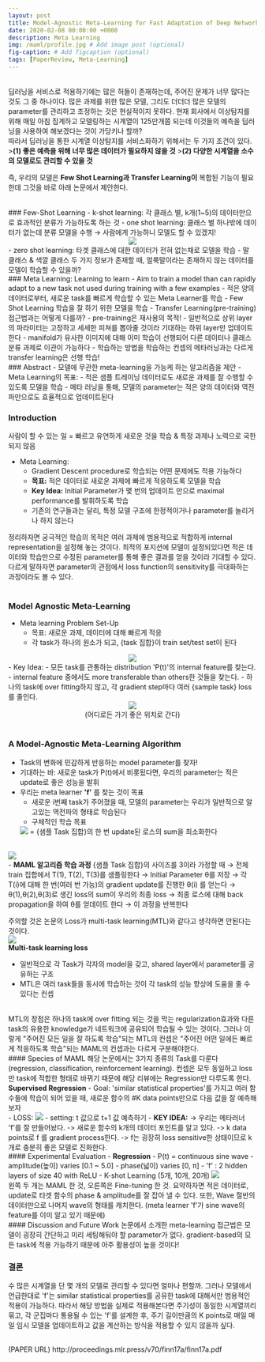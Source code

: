 ```yaml
---
layout: post
title: Model-Agnostic Meta-Learning for Fast Adaptation of Deep Networks (ICML 2017)
date: 2020-02-08 00:00:00 +0000
description: Meta Learning
img: /maml/profile.jpg # Add image post (optional)
fig-caption: # Add figcaption (optional)
tags: [PaperReview, Meta-Learning]
---
```

<br>  
딥러닝을 서비스로 적용하기에는 많은 허들이 존재하는데, 주어진 문제가 너무 많다는 것도 그 중 하나이다. 많은 과제를 위한 많은 모델, 그리도 더더더 많은 모델의 parameter를 관리하고 조정하는 것은 현실적이지 못하다. 현재 회사에서 이상탐지를 위해 매일 아침 집계하고 모델링하는 시계열이 125만개쯤 되는데 이것들의 예측을 딥러닝을 사용하여 해보겠다는 것이 가당키나 할까?  
<br>  
따라서 딥러닝을 통한 시계열 이상탐지를 서비스화하기 위해서는 두 가지 조건이 있다.  
><b>(1) 좋은 예측을 위해 너무 많은 데이터가 필요하지 않을 것</b>  
><b>(2) 다양한 시계열을 소수의 모델로도 관리할 수 있을 것</b>  
  
즉, 우리의 모델은 <b>Few Shot Learning과 Transfer Learning이</b> 복합된 기능이 필요한데 그것을 바로 아래 논문에서 제안한다.  
  
<br>  
### Few-Shot Learning  
- k-shot learning: 각 클래스 별, k개(1~5)의 데이터만으로 효과적인 분류가 가능하도록 하는 것  
- one shot learning:  클래스 별 하나밖에 데이터가 없는데 분류 모델을 수행 → 사람에게 가능하니 모델도 할 수 있겠지!  
<center><img src="/assets/img/maml/mamlone.jpg"></center>  
- zero shot learning: 타겟 클래스에 대한 데이터가 전혀 없는채로 모델을 학습  
    - 말 클래스 & 색깔 클래스 두 가지 정보가 존재할 때, 얼룩말이라는 존재하지 않는 데이터를 모델이 학습할 수 있을까?  
  
<br>  
### Meta Learning: Learning to learn
- Aim to train a model than can rapidly adapt to a new task not used during training with a few examples  
    - 적은 양의 데이터로부터, 새로운 task를 빠르게 학습할 수 있는 Meta Learner를 학습
    - Few Shot Learning 학습을 잘 하기 위한 모델을 학습  
    - Transfer Learning(pre-training) 접근법과는 어떻게 다를까?
        - pre-training은 재사용의 목적!  
        - 일반적으로 상위 layer의 파라미터는 고정하고 세세한 피쳐를 뽑아줄 것이라 기대하는 하위 layer만 업데이트한다  
        - manifold가 유사한 이미지에 대해 이미 학습이 선행되어 다른 데이터나 클래스 분류 과제로 이관이 가능하다  
        - 학습하는 방법을 학습하는 컨셉의 메타러닝과는 다르게 transfer learning은 선행 학습!  
  
<br>  
### Abstract  
- 모델에 무관한 meta-learning을 가능케 하는 알고리즘을 제안
- Meta Learning의 목표:
    - 적은 샘플 트레이닝 데이터로도 새로운 과제를 잘 수행할 수 있도록 모델을 학습
    - 메타 러닝을 통해, 모델의 parameter는 적은 양의 데이터와 역전파만으로도 효율적으로 업데이트된다  
  
<br>  

### Introduction  
사람이 할 수 있는 일 = 빠르고 유연하게 새로운 것을 학습 & 특정 과제나 노력으로 국한되지 않음  

- Meta Learning:
    - Gradient Descent procedure로 학습되는 어떤 문제에도 적용 가능하다
    - <b>목표:</b> 적은 데이터로 새로운 과제에 빠르게 적응하도록 모델을 학습
    - <b>Key Idea:</b> Initial Parameter가 몇 번의 업데이트 만으로 maximal performance를 발휘하도록 학습
    - 기존의 연구들과는 달리, 특정 모델 구조에 한정적이거나 parameter를 늘리거나 하지 않는다  
  
정리하자면 궁극적인 학습의 목적은 여러 과제에 범용적으로 적합하게 internal representation을 설정해 놓는 것이다. 최적의 포지션에 모델이 설정되있다면 적은 데이터와 학습만으로 수정된 parameter를 통해 좋은 결과를 얻을 것이라 기대할 수 있다. 다르게 말하자면 parameter의 관점에서 loss function의 sensitivity를 극대화하는 과정이라도 볼 수 있다.  
<br>  

### Model Agnostic Meta-Learning  
- Meta learning Problem Set-Up
    - 목표: 새로운 과제, 데이터에 대해 빠르게 적응
    - 각 task가 하나의 원소가 되고, {task 집합}이 train set/test set이 된다  
<center><img src="/assets/img/maml/mamltwo.jpg"></center>  
  - Key Idea:
      - 모든 task를 관통하는 distribution 'P(t)'의 internal feature를 찾는다.
      - internal feature 중에서도 more transferable than others한 것들을 찾는다. 
      - 하나의 task에 over fitting하지 않고, 각 gradient step마다 여러 {sample task} loss를 줄인다.
<center><img src="/assets/img/maml/mamlthree.jpg"></center>  
<center>(어디로든 가기 좋은 위치로 간다)</center>  
<br>  

### A Model-Agnostic Meta-Learning Algorithm  
- Task의 변화에 민감하게 반응하는 model parameter를 찾자!
- 기대하는 바: 새로운 task가 P(t)에서 비롯됬다면, 우리의 parameter는 적은 update로 좋은 성능을 발휘
- 우리는 meta learner <b>'f'</b>  를 찾는 것이 목표
    - 새로운 i번째 task가 주어졌을 때, 모델의 parameter는 우리가 일반적으로 알고있는 역전파의 형태로 학습된다  
    - 구체적인 학습 목표
    <img src="/assets/img/maml/mamlloss.jpg">   
    = {샘플 Task 집합}의 한 번 update된 로스의 sum을 최소화한다  
<br>  
<img src="/assets/img/maml/mamlfour.jpg">  
<br>  
- <b>MAML 알고리즘 학습 과정</b>  
{샘플 Task 집합}의 사이즈를 3이라 가정할 때  
→ 전체 train 집합에서 T(1), T(2), T(3)를 샘플링한다  
→ Initial Parameter θ를 저장  
→ 각 T(i)에 대해 한 번(여러 번 가능)의 gradient update를 진행한 θ(i) 를 얻는다  
→ θ(1),θ(2),θ(3)로 생긴 loss의 sum이 우리의 최종 loss  
→ 최종 로스에 대해 back propagation을 하여 θ를 얻데이트 한다  
→ 이 과정을 반복한다  
<br>  

주의할 것은 논문의 Loss가 multi-task learning(MTL)와 같다고 생각하면 안된다는 것이다.    
<img src="/assets/img/maml/mamlfive.jpg">  
<b>Multi-task learning loss</b>  
- 일반적으로 각 Task가 각자의 model을 갖고, shared layer에서 parameter를 공유하는 구조  
- MTL은 여러 task들을 동시에 학습하는 것이 각 task의 성능 향상에 도움을 줄 수 있다는 컨셉  
<br>  
MTL의 장점은 하나의 task에 over fitting 되는 것을 막는 regularization효과와 다른 task의 유용한 knowledge가 네트워크에 공유되어 학습될 수 있는 것이다. 그러나 이렇게 "주어진 모든 일을 잘 하도록 학습"되는 MTL의 컨셉은 "주어진 어떤 일에든 빠르게 적응하도록 학습"되는 MAML의 컨셉과는 다르게 구분해야한다.  
  
<br>
#### Species of MAML  
해당 논문에서는 3가지 종류의 Task를 다룬다 (regression, classification, reinforcement learning). 컨셉은 모두 동일하고 loss만 task에 적합한 형태로 바뀌기 때문에 해당 리뷰에는 Regression만 다루도록 한다.  
  
<br>  
<b>Supervised Regression</b>  
- Goal: 
'similar statistical properties'를 가지고 여러 함수들에 학습이 되어 있을 때, 새로운 함수의 #K data points만으로 다음 값을 잘 예측해보자    
<br>  
- LOSS:  
<img src="/assets/img/maml/mamlsix.jpg">  
  - setting: t 값으로 t+1 값 예측하기  
  - <b>KEY IDEA:</b>  
    -> 우리는 메타러너 'f'를 잘 만들어놨다.  
    -> 새로운 함수의 k개의 데이터 포인트를 알고 있다.  
    -> k data points로 f 를 gradient process한다.  
    -> f는 굉장히 loss sensitive한 상태이므로 k개로 충분히 좋은 모델로 진화한다.  
  
<br>  
#### Experimental Evaluation
- <b>Regression</b>  
    - P(t) = continuous sine wave  
    - amplitude(높이) varies [0.1 ~ 5.0]  
    - phase(넓이) varies [0, π]  
    - 'f' : 2 hidden layers of size 40 with ReLU  
    - K-shot Learning (5개, 10개, 20개)  
    <img src="/assets/img/maml/mamlseven.jpg">  
  
<br>  
왼쪽 두 개는 MAML 한 것, 오른쪽은 Fine-tuning 한 것. 요약하자면 적은 데이터로, update로 타겟 함수의 phase & amplitude를 잘 잡아 낼 수 있다. 또한, Wave 절반의 데이터만으로 나머지 wave의 형태를 캐치한다. (meta learner 'f'가 sine wave의 feature를 이미 알고 있기 때문에)  
  
<br>  
#### Discussion and Future Work  
논문에서 소개한 meta-learning 접근법은 모델이 굉장히 간단하고 미리 세팅해둬야 할 parameter가 없다. gradient-based의 모든 task에 적용 가능하기 때문에 아주 활용성이 높을 것이다!  
<br>  

### 결론  
수 많은 시계열을 단 몇 개의 모델로 관리할 수 있다면 얼마나 편할까. 그러나 모델에서 언급한대로 'f'는 similar statistical properties를 공유한 task에 대해서만 범용적인 적용이 가능하다. 따라서 해당 방법을 실제로 적용해본다면 주기성이 동일한 시계열끼리 묶고, 각 군집마다 통용될 수 있는 'f'를 설계한 후, 주기 길이만큼의 K points로 매일 매일 임시 모델을 업데이트하고 값을 계산하는 방식을 적용할 수 있지 않을까 싶다.  
  
<br>  
(PAPER URL) http://proceedings.mlr.press/v70/finn17a/finn17a.pdf  
  

